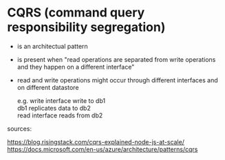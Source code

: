 # CQRS (command query responsibility segregation)

- is an architectual pattern 

- is present when "read operations are separated from write operations
  and they happen on a different interface"

- read and write operations might occur through different interfaces
  and on different datastore
  
  e.g. write interface write to db1<br>
       db1 replicates data to db2<br>
       read interface reads from db2<br>

sources: 

https://blog.risingstack.com/cqrs-explained-node-js-at-scale/
https://docs.microsoft.com/en-us/azure/architecture/patterns/cqrs
